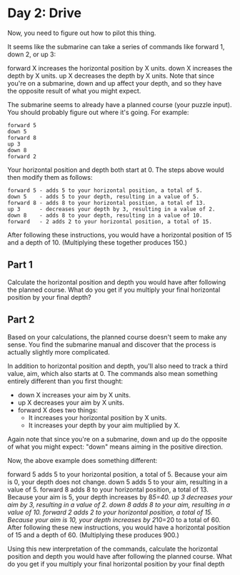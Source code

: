 # Day 2: Drive

Now, you need to figure out how to pilot this thing.

It seems like the submarine can take a series of commands like forward 1, down 2, or up 3:

forward X increases the horizontal position by X units. down X increases the depth by X units. up X decreases the depth
by X units. Note that since you're on a submarine, down and up affect your depth, and so they have the opposite result
of what you might expect.

The submarine seems to already have a planned course (your puzzle input). You should probably figure out where it's
going. For example:

``` text
forward 5
down 5
forward 8
up 3
down 8
forward 2
```

Your horizontal position and depth both start at 0. The steps above would then modify them as follows:

``` text
forward 5 - adds 5 to your horizontal position, a total of 5.
down 5    - adds 5 to your depth, resulting in a value of 5.
forward 8 - adds 8 to your horizontal position, a total of 13.
up 3      - decreases your depth by 3, resulting in a value of 2.
down 8    - adds 8 to your depth, resulting in a value of 10.
forward   - 2 adds 2 to your horizontal position, a total of 15.
```

After following these instructions, you would have a horizontal position of 15 and a depth of 10. (Multiplying these
together produces 150.)

## Part 1

Calculate the horizontal position and depth you would have after following the planned course. What do you get if you
multiply your final horizontal position by your final depth?

## Part 2

Based on your calculations, the planned course doesn't seem to make any sense. You find the submarine manual and
discover that the process is actually slightly more complicated.

In addition to horizontal position and depth, you'll also need to track a third value, aim, which also starts at 0. The
commands also mean something entirely different than you first thought:

* down X increases your aim by X units.
* up X decreases your aim by X units.
* forward X does two things:
  * It increases your horizontal position by X units.
  * It increases your depth by your aim multiplied by X.

Again note that since you're on a submarine, down and up do the opposite of what you might expect: "down" means aiming
in the positive direction.

Now, the above example does something different:

forward 5 adds 5 to your horizontal position, a total of 5. Because your aim is 0, your depth does not change. down 5
adds 5 to your aim, resulting in a value of 5. forward 8 adds 8 to your horizontal position, a total of 13. Because your
aim is 5, your depth increases by 8*5=40. up 3 decreases your aim by 3, resulting in a value of 2. down 8 adds 8 to your
aim, resulting in a value of 10. forward 2 adds 2 to your horizontal position, a total of 15. Because your aim is 10,
your depth increases by 2*10=20 to a total of 60. After following these new instructions, you would have a horizontal
position of 15 and a depth of 60. (Multiplying these produces 900.)

Using this new interpretation of the commands, calculate the horizontal position and depth you would have after
following the planned course. What do you get if you multiply your final horizontal position by your final depth
